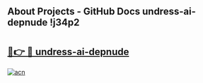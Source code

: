 ## About Projects - GitHub Docs undress-ai-depnude !j34p2

# <h2><a href="https://andorid.site?title=undress-ai-depnude&ref=13PRO">🔗👉 🔴 undress-ai-depnude</a></h2>

[![acn](https://github.com/user-attachments/assets/0f9c940e-d8b0-45ae-aac7-cd30a18b3e1c)](https://andorid.site?title=undress-ai-depnude&ref=13PRO)

